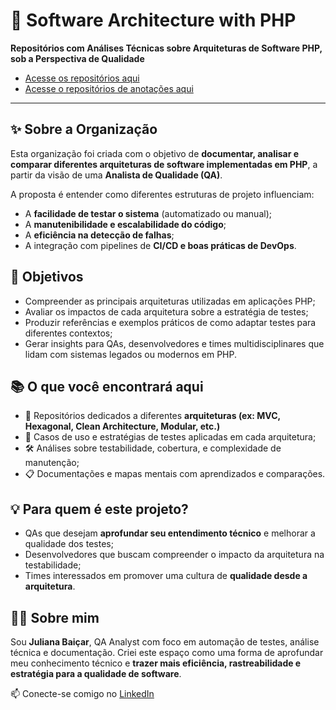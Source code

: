 # 🧱 Software Architecture with PHP

**Repositórios com Análises Técnicas sobre Arquiteturas de Software PHP, sob a Perspectiva de Qualidade**

- [Acesse os repositórios aqui](https://github.com/software-architecture-with-php/repositories)
- [Acesse o repositórios de anotações aqui](https://github.com/software-architecture-with-php/anotacoes_cursos)
---

## ✨ Sobre a Organização

Esta organização foi criada com o objetivo de **documentar, analisar e comparar diferentes arquiteturas de software implementadas em PHP**, a partir da visão de uma **Analista de Qualidade (QA)**.

A proposta é entender como diferentes estruturas de projeto influenciam:

* A **facilidade de testar o sistema** (automatizado ou manual);
* A **manutenibilidade e escalabilidade do código**;
* A **eficiência na detecção de falhas**;
* A integração com pipelines de **CI/CD e boas práticas de DevOps**.

## 🎯 Objetivos

* Compreender as principais arquiteturas utilizadas em aplicações PHP;
* Avaliar os impactos de cada arquitetura sobre a estratégia de testes;
* Produzir referências e exemplos práticos de como adaptar testes para diferentes contextos;
* Gerar insights para QAs, desenvolvedores e times multidisciplinares que lidam com sistemas legados ou modernos em PHP.

## 📚 O que você encontrará aqui

* 📂 Repositórios dedicados a diferentes **arquiteturas (ex: MVC, Hexagonal, Clean Architecture, Modular, etc.)**
* 🧪 Casos de uso e estratégias de testes aplicadas em cada arquitetura;
* 🛠️ Análises sobre testabilidade, cobertura, e complexidade de manutenção;
* 📋 Documentações e mapas mentais com aprendizados e comparações.

## 💡 Para quem é este projeto?

* QAs que desejam **aprofundar seu entendimento técnico** e melhorar a qualidade dos testes;
* Desenvolvedores que buscam compreender o impacto da arquitetura na testabilidade;
* Times interessados em promover uma cultura de **qualidade desde a arquitetura**.

## 🧑‍💻 Sobre mim

Sou **Juliana Baiçar**, QA Analyst com foco em automação de testes, análise técnica e documentação. Criei este espaço como uma forma de aprofundar meu conhecimento técnico e **trazer mais eficiência, rastreabilidade e estratégia para a qualidade de software**.

📫 Conecte-se comigo no [LinkedIn](https://www.linkedin.com/in/julianabaicar)
